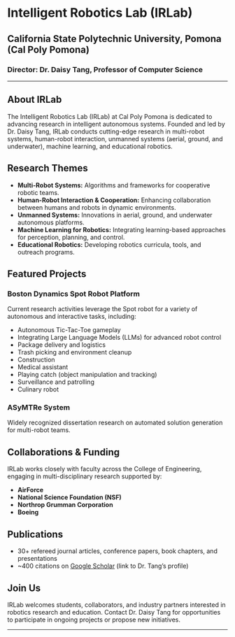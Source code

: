 # Intelligent Robotics Lab (IRLab)
## California State Polytechnic University, Pomona (Cal Poly Pomona)
### Director: Dr. Daisy Tang, Professor of Computer Science

---

## About IRLab

The Intelligent Robotics Lab (IRLab) at Cal Poly Pomona is dedicated to advancing research in intelligent autonomous systems. Founded and led by Dr. Daisy Tang, IRLab conducts cutting-edge research in multi-robot systems, human-robot interaction, unmanned systems (aerial, ground, and underwater), machine learning, and educational robotics.

## Research Themes

- **Multi-Robot Systems:** Algorithms and frameworks for cooperative robotic teams.
- **Human-Robot Interaction & Cooperation:** Enhancing collaboration between humans and robots in dynamic environments.
- **Unmanned Systems:** Innovations in aerial, ground, and underwater autonomous platforms.
- **Machine Learning for Robotics:** Integrating learning-based approaches for perception, planning, and control.
- **Educational Robotics:** Developing robotics curricula, tools, and outreach programs.

## Featured Projects

### Boston Dynamics Spot Robot Platform
Current research activities leverage the Spot robot for a variety of autonomous and interactive tasks, including:
- Autonomous Tic-Tac-Toe gameplay
- Integrating Large Language Models (LLMs) for advanced robot control
- Package delivery and logistics
- Trash picking and environment cleanup
- Construction
- Medical assistant 
- Playing catch (object manipulation and tracking)
- Surveillance and patrolling
- Culinary robot

### ASyMTRe System
Widely recognized dissertation research on automated solution generation for multi-robot teams.

## Collaborations & Funding

IRLab works closely with faculty across the College of Engineering, engaging in multi-disciplinary research supported by:
- **AirForce**
- **National Science Foundation (NSF)**
- **Northrop Grumman Corporation**
- **Boeing**

## Publications

- 30+ refereed journal articles, conference papers, book chapters, and presentations
- ~400 citations on [Google Scholar](https://scholar.google.com/) (link to Dr. Tang’s profile)

## Join Us

IRLab welcomes students, collaborators, and industry partners interested in robotics research and education. Contact Dr. Daisy Tang for opportunities to participate in ongoing projects or propose new initiatives.

---
